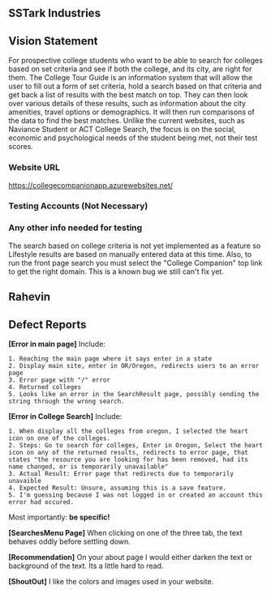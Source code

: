 ## SSTark Industries

## Vision Statement
For prospective college students who want to be able to search for colleges based on set criteria and see if both the college, and its city, are right for them. The College Tour Guide is an information system that will allow the user to fill out a form of set criteria, hold a search based on that criteria and get back a list of results with the best match on top. They can then look over various details of these results, such as information about the city amenities, travel options or demographics. It will then run comparisons of the data to find the best matches. Unlike the current websites, such as Naviance Student or ACT College Search, the focus is on the social, economic and psychological needs of the student being met, not their test scores.

### Website URL
https://collegecompanionapp.azurewebsites.net/

### Testing Accounts (Not Necessary)

### Any other info needed for testing
The search based on college criteria is not yet implemented as a feature so Lifestyle results are based on manually entered data at this time.
Also, to run the front page search you must select the "College Companion" top link to get the right domain. This is a known bug we still can't fix yet.

## Rahevin

## Defect Reports

__[Error in main page]__
  Include:

    1. Reaching the main page where it says enter in a state
    2. Display main site, enter in OR/Oregon, redirects users to an error page
    3. Error page with "/" error
    4. Returned colleges
    5. Looks like an error in the SearchResult page, possibly sending the string through the wrong search.
    
__[Error in College Search]__
  Include:
  
    1. When display all the colleges from oregon, I selected the heart icon on one of the colleges.
    2. Steps: Go to search for colleges, Enter in Oregon, Select the heart icon on any of the returned results, redirects to error page, that states "the resource you are looking for has been removed, had its name changed, or is temporarily unavailable"
    3. Actual Result: Error page that redirects due to temporarily unavaible
    4. Expected Result: Unsure, assuming this is a save feature.
    5. I'm guessing because I was not logged in or created an account this error had occured. 
    
    
Most importantly: __be specific!__

__[SearchesMenu Page]__ When clicking on one of the three tab, the text behaves oddly before settling down.

__[Recommendation]__ On your about page I would either darken the text or background of the text. Its a little hard to read.

__[ShoutOut]__ I like the colors and images used in your website. 
